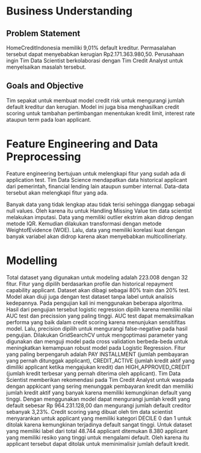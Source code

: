 # Business Understanding
## Problem Statement

HomeCreditIndonesia memiliki 9,01% default kreditur. Permasalahan tersebut dapat menyebabkan kerugian Rp2.171.363.980,50. Perusahaan ingin Tim Data Scientist berkolaborasi dengan Tim Credit Analyst untuk menyelsaikan masalah tersebut.
## Goals and Objective

Tim sepakat untuk membuat model credit risk untuk mengurangi jumlah default kreditur dan kerugian. Model ini juga bisa menghasilkan credit scoring untuk tambahan pertimbangan menentukan kredit limit, interest rate ataupun term pada loan applicant.

# Feature Engineering and Data Preprocessing

Feature engineering bertujuan untuk melengkapi fitur yang sudah ada di application test. Tim Data Science mendapatkan data historical applicant dari pemerintah, financial lending lain ataupun sumber internal. Data-data tersebut akan melengkapi fitur yang ada.

Banyak data yang tidak lengkap atau tidak terisi sehingga dianggap sebagai null values. Oleh karena itu untuk Handling Missing Value tim data scientist melakukan imputasi. Data yang memiliki outlier ekstrim akan didrop dengan metode IQR. Kemudian dilakukan transformasi dengan metode WeightofEvidence (WOE). Lalu, data yang memiliki korelasi kuat dengan banyak variabel akan didrop karena akan menyebabkan multicollineriaty.

# Modelling

Total dataset yang digunakan untuk modeling adalah 223.008 dengan 32 fitur. Fitur yang dipilih berdasarkan profile dan historical repayment capability applicant. Dataset akan dibagi sebagai 80% train dan 20% test. Model akan diuji juga dengan test dataset tanpa label untuk analisis kedepannya.
Pada pengujian kali ini menggunakan beberapa algoritma. Hasil dari pengujian tersebut logistic regression dipilih karena memiliki nilai AUC test dan precission yang paling tinggi. AUC test dapat memaksimalkan performa yang baik dalam credit scoring karena menunjukan sensitifitas model. Lalu, precision dipilih untuk mengurangi false-negative pada hasil pengujian. Dilakukan GridSearchCV untuk mengoptimasi parameter yang digunakan dan menguji model pada cross validation berbeda-beda untuk meningkatkan kemampuan robust model pada Logistic Regression. 
Fitur yang paling berpengaruh adalah PAY INSTALLMENT (jumlah pembayaran yang pernah ditunggak applicant), CREDIT_ACTIVE (jumlah kredit aktif yang dimiliki applicant ketika mengajukan kredit) dan HIGH_APPROVED_CREDIT (jumlah kredit terbesar yang pernah diterima oleh applicant). Tim Data Scientist memberikan rekomendasi pada Tim Credit Analyst untuk waspada dengan appkicant yang sering menunggak pembayaran kredit dan memiliki jumlah kredit aktif yang banyak karena memiliki kemungkinan default yang tinggi.
Dengan menggunakan model dapat mengurangi jumlah kredit yang default sebesar Rp 964.231.128,00 dan  mengurangi jumlah default creditor sebanyak 3,23%.
Credit scoring yang dibuat oleh tim data scientist menyarankan untuk applicant yang memiliki kategori DECILE 0 dan 1 untuk ditolak karena kemungkinan terjadinya default sangat tinggi.
Untuk dataset yang memiliki label dari total 48.744 applicant ditemukan 8.380 applicant yang memiliki resiko yang tinggi untuk mengalami default. Oleh karena itu applicant tersebut dapat ditolak untuk meminimalisir jumlah default kredit.

